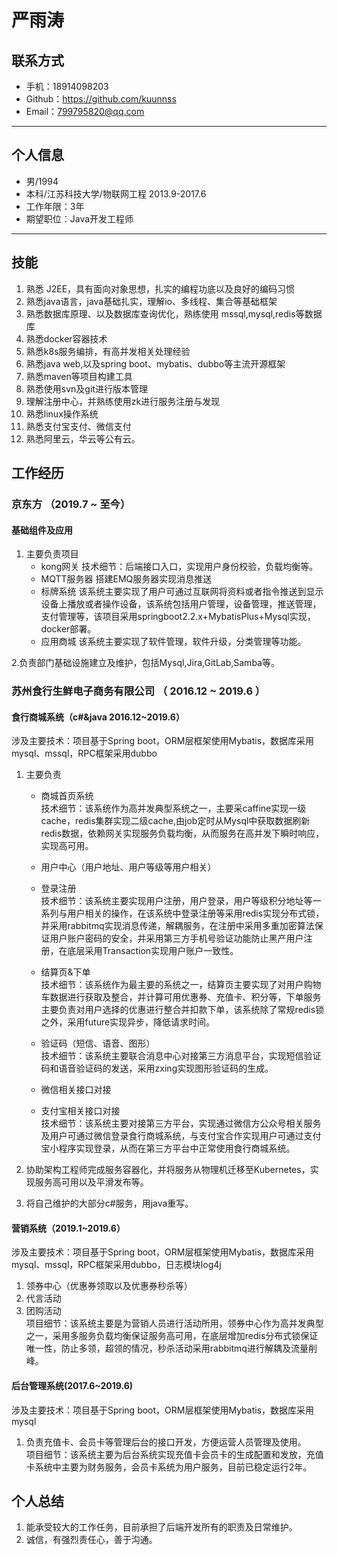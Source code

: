 # 严雨涛

## 联系方式
- 手机：18914098203 
- Github：https://github.com/kuunnss
- Email：799795820@qq.com


---

## 个人信息

 - 男/1994 
 - 本科/江苏科技大学/物联网工程 2013.9-2017.6
 - 工作年限：3年
 - 期望职位：Java开发工程师

---

## 技能
1.  熟悉 J2EE，具有面向对象思想，扎实的编程功底以及良好的编码习惯
2.  熟悉java语言，java基础扎实，理解io、多线程、集合等基础框架
3.  熟悉数据库原理、以及数据库查询优化，熟练使用 mssql,mysql,redis等数据库
4.  熟悉docker容器技术
5.  熟悉k8s服务编排，有高并发相关处理经验
6.  熟悉java web,以及spring boot、mybatis、dubbo等主流开源框架
7.  熟悉maven等项目构建工具
8.  熟悉使用svn及git进行版本管理
9.  理解注册中心，并熟练使用zk进行服务注册与发现
10. 熟悉linux操作系统
11. 熟悉支付宝支付、微信支付
12. 熟悉阿里云，华云等公有云。

## 工作经历

### 京东方 （2019.7 ~ 至今）
#### 基础组件及应用
1. 主要负责项目
   - kong网关 
     技术细节：后端接口入口，实现用户身份校验，负载均衡等。
   - MQTT服务器
     搭建EMQ服务器实现消息推送
   - 标牌系统
     该系统主要实现了用户可通过互联网将资料或者指令推送到显示设备上播放或者操作设备，该系统包括用户管理，设备管理，推送管理，支付管理等，该项目采用springboot2.2.x+MybatisPlus+Mysql实现，docker部署。
   - 应用商城
     该系统主要实现了软件管理，软件升级，分类管理等功能。
     
2.负责部门基础设施建立及维护，包括Mysql,Jira,GitLab,Samba等。

### 苏州食行生鲜电子商务有限公司 （ 2016.12 ~ 2019.6 ）

#### 食行商城系统（c#&java 2016.12~2019.6）

涉及主要技术：项目基于Spring boot，ORM层框架使用Mybatis，数据库采用mysql、mssql，RPC框架采用dubbo
1. 主要负责
   - 商城首页系统   
     技术细节：该系统作为高并发典型系统之一，主要采caffine实现一级cache，redis集群实现二级cache,由job定时从Mysql中获取数据刷新redis数据，依赖网关实现服务负载均衡，从而服务在高并发下瞬时响应，实现高可用。
     
   - 用户中心（用户地址、用户等级等用户相关）
   - 登录注册  
     技术细节：该系统主要实现用户注册，用户登录，用户等级积分地址等一系列与用户相关的操作，在该系统中登录注册等采用redis实现分布式锁，并采用rabbitmq实现消息传递，解耦服务，在注册中采用多重加密算法保证用户账户密码的安全，并采用第三方手机号验证功能防止黑产用户注册，在底层采用Transaction实现用户账户一致性。
     
   - 结算页&下单  
     技术细节：该系统作为最主要的系统之一，结算页主要实现了对用户购物车数据进行获取及整合，并计算可用优惠券、充值卡、积分等，下单服务主要负责对用户选择的优惠进行整合并扣款下单，该系统除了常规redis锁之外，采用future实现异步，降低请求时间。
     
   - 验证码（短信、语音、图形）  
     技术细节：该系统主要联合消息中心对接第三方消息平台，实现短信验证码和语音验证码的发送，采用zxing实现图形验证码的生成。
     
   - 微信相关接口对接  
   - 支付宝相关接口对接  
     技术细节：该系统主要对接第三方平台，实现通过微信方公众号相关服务及用户可通过微信登录食行商城系统，与支付宝合作实现用户可通过支付宝小程序实现登录，从而在第三方平台中正常使用食行商城系统。
     
2. 协助架构工程师完成服务容器化，并将服务从物理机迁移至Kubernetes，实现服务高可用以及平滑发布等。
3. 将自己维护的大部分c#服务，用java重写。

#### 营销系统（2019.1~2019.6）
涉及主要技术：项目基于Spring boot，ORM层框架使用Mybatis，数据库采用mysql、mssql，RPC框架采用dubbo，日志模块log4j
1. 领券中心（优惠券领取以及优惠券秒杀等）
2. 代言活动
3. 团购活动  
  项目细节：该系统主要是为营销人员进行活动所用，领券中心作为高并发典型之一，采用多服务负载均衡保证服务高可用，在底层增加redis分布式锁保证唯一性，防止多领，超领的情况，秒杀活动采用rabbitmq进行解耦及流量削峰。

#### 后台管理系统(2017.6~2019.6)  
涉及主要技术：项目基于Spring boot，ORM层框架使用Mybatis，数据库采用mysql
1. 负责充值卡、会员卡等管理后台的接口开发，方便运营人员管理及使用。  
   项目细节：该系统主要为后台系统实现充值卡会员卡的生成配置和发放，充值卡系统中主要为财务服务，会员卡系统为用户服务，目前已稳定运行2年。

## 个人总结
 1. 能承受较大的工作任务，目前承担了后端开发所有的职责及日常维护。
 2. 诚信，有强烈责任心，善于沟通。

